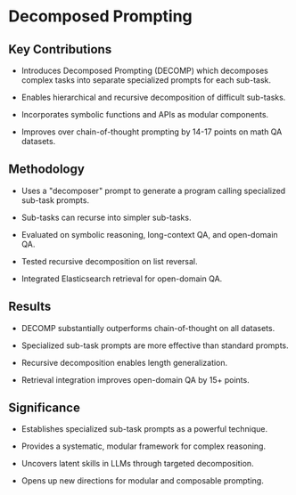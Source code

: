 # Decomposed Prompting

## Key Contributions

- Introduces Decomposed Prompting (DECOMP) which decomposes complex tasks into separate specialized prompts for each sub-task.

- Enables hierarchical and recursive decomposition of difficult sub-tasks.

- Incorporates symbolic functions and APIs as modular components.

- Improves over chain-of-thought prompting by 14-17 points on math QA datasets.

## Methodology

- Uses a "decomposer" prompt to generate a program calling specialized sub-task prompts.

- Sub-tasks can recurse into simpler sub-tasks.

- Evaluated on symbolic reasoning, long-context QA, and open-domain QA.

- Tested recursive decomposition on list reversal.

- Integrated Elasticsearch retrieval for open-domain QA.

## Results

- DECOMP substantially outperforms chain-of-thought on all datasets.

- Specialized sub-task prompts are more effective than standard prompts. 

- Recursive decomposition enables length generalization.

- Retrieval integration improves open-domain QA by 15+ points.

## Significance 

- Establishes specialized sub-task prompts as a powerful technique.

- Provides a systematic, modular framework for complex reasoning.

- Uncovers latent skills in LLMs through targeted decomposition.

- Opens up new directions for modular and composable prompting.